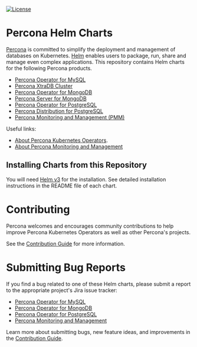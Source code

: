 [![License](https://img.shields.io/badge/License-Apache%202.0-blue.svg)](https://opensource.org/licenses/Apache-2.0)

# Percona Helm Charts

[Percona](https://www.percona.com/) is committed to simplify the deployment and management of databases on Kubernetes. [Helm](https://helm.sh/) enables users to package, run, share and manage even complex applications.
This repository contains Helm charts for the following Percona products.

* [Percona Operator for MySQL](charts/pxc-operator/)
* [Percona XtraDB Cluster](charts/pxc-db/)
* [Percona Operator for MongoDB](charts/psmdb-operator/)
* [Percona Server for MongoDB](charts/psmdb-db/)
* [Percona Operator for PostgreSQL](charts/pg-operator/)
* [Percona Distribution for PostgreSQL](charts/pg-db/)
* [Percona Monitoring and Management (PMM)](charts/pmm/)

Useful links:
* [About Percona Kubernetes Operators](https://www.percona.com/software/percona-kubernetes-operators).
* [About Percona Monitoring and Management](https://www.percona.com/software/database-tools/percona-monitoring-and-management)

## Installing Charts from this Repository

You will need [Helm v3](https://github.com/helm/helm) for the installation. See detailed installation instructions in the README file of each chart.

# Contributing

Percona welcomes and encourages community contributions to help improve Percona Kubernetes Operators as well as other Percona's projects.

See the [Contribution Guide](CONTRIBUTING.md) for more information.

# Submitting Bug Reports

If you find a bug related to one of these Helm charts, please submit a report to the appropriate project's Jira issue tracker:

* [Percona Operator for MySQL](https://jira.percona.com/projects/K8SPXC)
* [Percona Operator for MongoDB](https://jira.percona.com/projects/K8SPSMDB)
* [Percona Operator for PostgreSQL](https://jira.percona.com/projects/K8SPG)
* [Percona Monitoring and Management](https://jira.percona.com/projects/PMM)

Learn more about submitting bugs, new feature ideas, and improvements in the [Contribution Guide](CONTRIBUTING.md).
